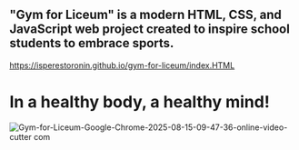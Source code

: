 ## "Gym for Liceum" is a modern HTML, CSS, and JavaScript web project created to inspire school students to embrace sports.
 https://isperestoronin.github.io/gym-for-liceum/index.HTML

# In a healthy body, a healthy mind!

![Gym-for-Liceum-Google-Chrome-2025-08-15-09-47-36-_online-video-cutter com_](https://github.com/user-attachments/assets/e83f2c70-4ae0-4f51-9780-ea69ff0fc8e9)










